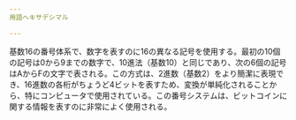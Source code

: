 ```yaml
---
用語ヘキサデシマル

---
```

基数16の番号体系で、数字を表すのに16の異なる記号を使用する。最初の10個の記号は0から9までの数字で、10進法（基数10）と同じであり、次の6個の記号はAからFの文字で表される。この方式は、2進数（基数2）をより簡潔に表現でき、16進数の各桁がちょうど4ビットを表すため、変換が単純化されることから、特にコンピュータで使用されている。この番号システムは、ビットコインに関する情報を表すのに非常によく使用される。